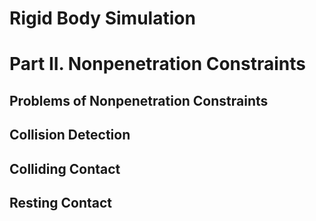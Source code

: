 # Rigid Body Simulation

# Part II. Nonpenetration Constraints

## Problems of Nonpenetration Constraints

## Collision Detection

## Colliding Contact

## Resting Contact
